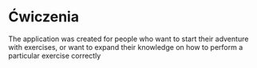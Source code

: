 # Ćwiczenia

The application was created for people who want to start their adventure with exercises, or want to expand their knowledge on how to perform a particular exercise correctly











